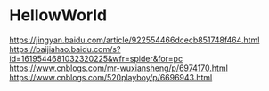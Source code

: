 # HellowWorld
https://jingyan.baidu.com/article/922554466dcecb851748f464.html
https://baijiahao.baidu.com/s?id=1619544681032320225&wfr=spider&for=pc
https://www.cnblogs.com/mr-wuxiansheng/p/6974170.html
https://www.cnblogs.com/520playboy/p/6696943.html
